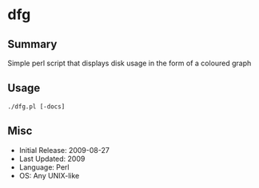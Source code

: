 # dfg
## Summary

Simple perl script that displays disk usage in the form of a coloured graph

## Usage

`./dfg.pl [-docs]`

## Misc

- Initial Release: 2009-08-27
- Last Updated: 2009
- Language: Perl
- OS: Any UNIX-like

